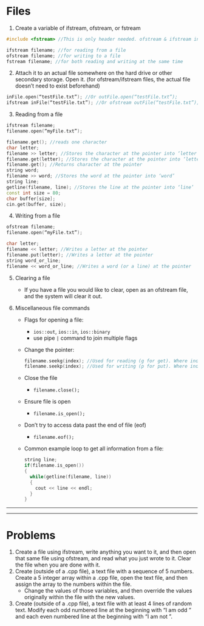 # Files #

1. Create a variable of ifstream, ofstream, or fstream

```C++
#include <fstream> //This is only header needed. ofstream & ifstream included

ifstream filename; //for reading from a file
ofstream filename; //for writing to a file
fstream filename; //for both reading and writing at the same time
```
 
2. Attach it to an actual file somewhere on the hard drive or other secondary storage. Open it.
(for ofstream/ifstream files, the actual file doesn’t need to exist beforehand)

```C++ 
inFile.open(“testFile.txt”); //Or outFile.open(“testFile.txt”);
ifstream inFile(“testFile.txt”); //Or ofstream outFile(“testFile.txt”);
```
3. Reading from a file

```C++
ifstream filename;
filename.open(“myFile.txt”);

filename.get(); //reads one character
char letter;
filename >> letter; //Stores the character at the pointer into ‘letter’
filename.get(letter); //Stores the character at the pointer into ‘letter’
filename.get(); //Returns character at the pointer
string word;
filename >> word; //Stores the word at the pointer into ‘word’
string line;
getline(filename, line); //Stores the line at the pointer into ‘line’
const int size = 80;
char buffer[size];
cin.get(buffer, size); 
```

4. Writing from a file

```C++
ofstream filename;
filename.open(“myFile.txt”);

char letter;
filename << letter; //Writes a letter at the pointer
filename.put(letter); //Writes a letter at the pointer
string word_or_line;
filename << word_or_line; //Writes a word (or a line) at the pointer
```

5. Clearing a file
    - If you have a file you would like to clear, open as an ofstream file, and the system will clear it out.

6. Miscellaneous file commands

    - Flags for opening a file:
      - `ios::out`, `ios::in`, `ios::binary`
      - use pipe `|` command to join multiple flags
      
     - Change the pointer:
          ```C++
          filename.seekg(index); //Used for reading (g for get). Where index is location in filename.
          filename.seekp(index); //Used for writing (p for put). Where index is location in filename.
          ```

      - Close the file
        - `filename.close();`

      - Ensure file is open
        - `filename.is_open();`

      - Don’t try to access data past the end of file (eof)
        - `filename.eof();`

      - Common example loop to get all information from a file:
          ```C++
          string line;
          if(filename.is_open())
          {
            while(getline(filename, line))
            {
              cout << line << endl;
            }
          }
          ```
----
----

# Problems #

1. Create a file using ifstream, write anything you want to it, and then open that same file using ofstream, and read what you just wrote to it. Clear the file when you are done with it.
2. Create (outside of a .cpp file), a text file with a sequence of 5 numbers. Create a 5 integer array within a .cpp file, open the text file, and then assign the array to the numbers within the file.
    - Change the values of those variables, and then override the values originally within the file with the new values.
3. Create (outside of a .cpp file), a text file with at least 4 lines of random text. Modify each odd numbered line at the beginning with “I am odd ” and each even numbered line at the beginning with “I am not ”.
